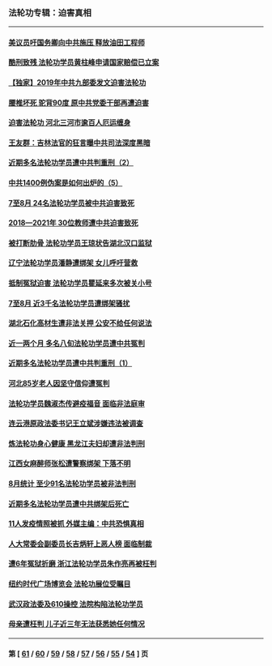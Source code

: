 ### 法轮功专辑：迫害真相
---
#### [美议员吁国务卿向中共施压 释放油田工程师](../../pages/nf4379/n13233845.md?09150430) 
#### [酷刑致残 法轮功学员黄柱峰申请国家赔偿已立案](../../pages/nf4379/n13231174.md?09150430) 
#### [【独家】2019年中共九部委发文迫害法轮功](../../pages/nf4379/n13228999.md?09150430) 
#### [腰椎坏死 驼背90度 原中共党委干部再遭迫害](../../pages/nf4379/n13228165.md?09150430) 
#### [迫害法轮功 河北三河市逾百人厄运缠身](../../pages/nf4379/n13222468.md?09150430) 
#### [王友群：吉林法官的狂言曝中共司法深度黑暗](../../pages/nf4379/n13226841.md?09150430) 
#### [近期多名法轮功学员遭中共判重刑（2）](../../pages/nf4379/n13226951.md?09150430) 
#### [中共1400例伪案是如何出炉的（5）](../../pages/nf4379/n13226831.md?09150430) 
#### [7至8月 24名法轮功学员被中共迫害致死](../../pages/nf4379/n13224163.md?09150430) 
#### [2018—2021年 30位教师遭中共迫害致死](../../pages/nf4379/n13221692.md?09150430) 
#### [被打断肋骨 法轮功学员王琼状告湖北汉口监狱](../../pages/nf4379/n13220020.md?09150430) 
#### [辽宁法轮功学员潘静遭绑架 女儿呼吁营救](../../pages/nf4379/n13219679.md?09150430) 
#### [抵制冤狱迫害 法轮功学员瞿延来多次被关小号](../../pages/nf4379/n13219166.md?09150430) 
#### [7至8月 近3千名法轮功学员遭绑架骚扰](../../pages/nf4379/n13211820.md?09150430) 
#### [湖北石化高材生遭非法关押 公安不给任何说法](../../pages/nf4379/n13217441.md?09150430) 
#### [近一两个月 多名八旬法轮功学员遭中共冤判](../../pages/nf4379/n13216669.md?09150430) 
#### [近期多名法轮功学员遭中共判重刑（1）](../../pages/nf4379/n13206934.md?09150430) 
#### [河北85岁老人因坚守信仰遭冤判](../../pages/nf4379/n13214795.md?09150430) 
#### [法轮功学员魏淑杰传避疫福音 面临非法庭审](../../pages/nf4379/n13212502.md?09150430) 
#### [连云港原政法委书记王立斌涉嫌违法被调查](../../pages/nf4379/n13210100.md?09150430) 
#### [炼法轮功身心健康 黑龙江夫妇却遭非法判刑](../../pages/nf4379/n13206061.md?09150430) 
#### [江西女麻醉师张松遭警察绑架 下落不明](../../pages/nf4379/n13205815.md?09150430) 
#### [8月统计 至少91名法轮功学员被非法判刑](../../pages/nf4379/n13207994.md?09150430) 
#### [近期多名法轮功学员遭中共绑架后死亡](../../pages/nf4379/n13206641.md?09150430) 
#### [11人发疫情照被抓 外媒主编：中共恐惧真相](../../pages/nf4379/n13206210.md?09150430) 
#### [人大常委会副委员长吉炳轩上恶人榜 面临制裁](../../pages/nf4379/n13205229.md?09150430) 
#### [遭6年冤狱折磨 浙江法轮功学员朱作亮再被枉判](../../pages/nf4379/n13203567.md?09150430) 
#### [纽约时代广场博览会 法轮功展位受瞩目](../../pages/nf4379/n13203251.md?09150430) 
#### [武汉政法委及610操控 法院构陷法轮功学员](../../pages/nf4379/n13202690.md?09150430) 
#### [母亲遭枉判 儿子近三年无法获悉她任何情况](../../pages/nf4379/n13201045.md?09150430) 

---
#### 第 [ [61](./61.md?09150430) / [60](./60.md?09150430) / [59](./59.md?09150430) / [58](./58.md?09150430) / [57](./57.md?09150430) / [56](./56.md?09150430) / [55](./55.md?09150430) / [54](./54.md?09150430) ] 页
